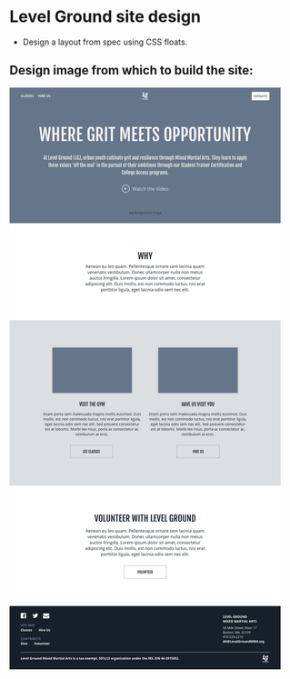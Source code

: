 # Level Ground site design
- Design a layout from spec using CSS floats.

## Design image from which to build the site:
![Level ground site design](img/level-ground-wireframe.png)
